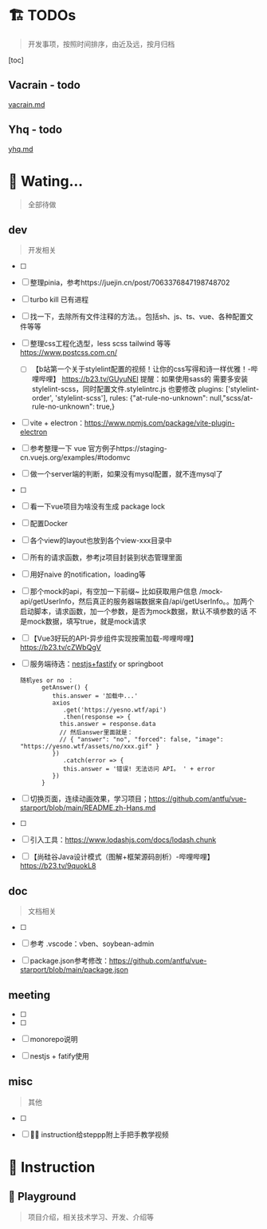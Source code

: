 # :building_construction: TODOs

> 开发事项，按照时间排序，由近及远，按月归档

[toc]

## Vacrain - todo

 [vacrain.md](vacrain.md) 

## Yhq - todo

 [yhq.md](yhq.md) 



# :thinking: Wating...

> 全部待做

## dev

> 开发相关

- [ ] 

- [ ] 整理pinia，参考https://juejin.cn/post/7063376847198748702

- [ ] turbo kill 已有进程

- [ ] 找一下，去除所有文件注释的方法。。包括sh、js、ts、vue、各种配置文件等等

- [ ] 整理css工程化选型，less scss tailwind 等等 https://www.postcss.com.cn/

  - [ ] 【b站第一个关于stylelint配置的视频！让你的css写得和诗一样优雅！-哔哩哔哩】 https://b23.tv/GUyuNEl  提醒：如果使用sass的 需要多安装 stylelint-scss，同时配置文件.stylelintrc.js 也要修改 plugins: ['stylelint-order', 'stylelint-scss'], rules: {"at-rule-no-unknown": null,"scss/at-rule-no-unknown": true,}

- [ ] vite + electron：https://www.npmjs.com/package/vite-plugin-electron

- [ ] 参考整理一下 vue 官方例子https://staging-cn.vuejs.org/examples/#todomvc

- [ ] 做一个server端的判断，如果没有mysql配置，就不连mysql了

- [ ] 

- [ ] 看一下vue项目为啥没有生成 package lock

- [ ] 配置Docker

- [ ] 各个view的layout也放到各个view-xxx目录中

- [ ] 所有的请求函数，参考jz项目封装到状态管理里面

- [ ] 用好naive 的notification，loading等

- [ ] 那个mock的api，有空加一下前缀~  比如获取用户信息 /mock-api/getUserInfo，然后真正的服务器端数据来自/api/getUserInfo。。加两个启动脚本，请求函数，加一个参数，是否为mock数据，默认不填参数的话 不是mock数据，填写true，就是mock请求

- [ ] 【Vue3好玩的API-异步组件实现按需加载-哔哩哔哩】 https://b23.tv/cZWbQgV

- [ ] 服务端待选：[nestjs+fastify](https://gitee.com/havealex/Nestjs-Learning/tree/master) or springboot
  ```
  随机yes or no ：
        getAnswer() {
           this.answer = '加载中...'
           axios
              .get('https://yesno.wtf/api')
              .then(response => {
  			 this.answer = response.data
  			 // 然后answer里面就是：
  			 // { "answer": "no", "forced": false, "image": "https://yesno.wtf/assets/no/xxx.gif" }
           })
              .catch(error => {
              this.answer = '错误! 无法访问 API。 ' + error
           })
        }
  ```

- [ ] 切换页面，连续动画效果，学习项目；https://github.com/antfu/vue-starport/blob/main/README.zh-Hans.md
- [ ] 
- [ ] 引入工具：https://www.lodashjs.com/docs/lodash.chunk
- [ ] 【尚硅谷Java设计模式（图解+框架源码剖析）-哔哩哔哩】 https://b23.tv/9quokL8



## doc

> 文档相关

- [ ] 
- [ ] 参考 .vscode：vben、soybean-admin
- [ ] package.json参考修改：https://github.com/antfu/vue-starport/blob/main/package.json 



## meeting

- [ ] 
- [ ] 
- [ ] monorepo说明
- [ ] nestjs + fatify使用



## misc

> 其他

- [ ] 

- [ ] :man_teacher: instruction给steppp附上手把手教学视频



# :diamond_shape_with_a_dot_inside: Instruction

## :jack_o_lantern: Playground

> 项目介绍，相关技术学习、开发、介绍等
